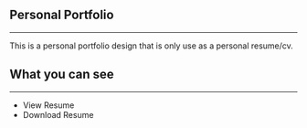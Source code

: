 <h2>Personal Portfolio</h2> 
<hr>
This is a personal portfolio design that is only use as a personal resume/cv.


<h2>What you can see</h2>
<hr>
<ul>
  <li>View Resume </li>
  <li>Download Resume</li>  
</ul>
